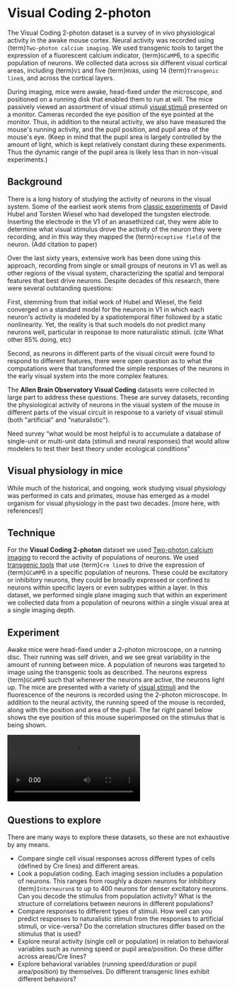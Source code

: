 # Visual Coding 2-photon

The Visual Coding 2-photon dataset is a survey of in vivo physiological activity in the awake mouse cortex. Neural activity was recorded using {term}`Two-photon calcium imaging`. We used transgenic tools to target the expression of a fluorescent calcium indicator, {term}`GCaMP`6, to a specific population of neurons. We collected data across six different visual cortical areas, including {term}`V1` and five {term}`HVA`s, using 14 {term}`Transgenic line`s, and across the cortical layers. 

During imaging, mice were awake, head-fixed under the microscope, and positioned on a running disk that enabled them to run at will. The mice passively viewed an assortment of visual stimuli [visual stimuli](vc2p-stimuli.md) presented on a monitor. Cameras recorded the eye position of the eye pointed at the monitor. Thus, in addition to the neural activity, we also have measured the mouse's running activity, and the pupil position, and pupil area of the mouse's eye. (Keep in mind that the pupil area is largely controlled by the amount of light, which is kept relatively constant during these experiments. Thus the dynamic range of the pupil area is likely less than in non-visual experiments.)

## Background
There is a long history of studying the activity of neurons in the visual system. Some of the earliest work stems from [classic experiments](https://www.youtube.com/watch?v=8VdFf3egwfg) of David Hubel and Torsten Wiesel who had developed the tungsten electrode. Inserting the electrode in the V1 of an anasethized cat, they were able to determine what visual stimulus drove the activity of the neuron they were recording, and in this way they mapped the {term}`receptive field` of the neuron. 
(Add citation to paper)

Over the last sixty years, extensive work has been done using this approach, recording from single or small groups of neurons in V1 as well as other regions of the visual system, characterizing the spatial and temporal features that best drive neurons. Despite decades of this research, there were several outstanding questions:

First, stemming from that initial work of Hubel and Wiesel, the field converged on a standard model for the neurons in V1 in which each neuron's activity is modeled by a spatiotemporal filter followed by a static nonlinearity. Yet, the reality is that such models do not predict many neurons well, particular in response to more naturalistic stimuli.
(cite What other 85% doing, etc)

Second, as neurons in different parts of the visual circuit were found to respond to different features, there were open question as to what the computations were that transformed the simple responses of the neurons in the early visual system into the more complex features.

The <b>Allen Brain Observatory Visual Coding</b> datasets were collected in large part to address these questions. These are survey datasets, recording the physiological activity of neurons in the visual system of the mouse in different parts of the visual circuit in response to a variety of visual stimuli (both "artificial" and "naturalistic"). 

Need survey
“what would be most helpful is to accumulate a database of single-unit or multi-unit data (stimuli and neural responses) that would allow modelers to test their best theory under ecological conditions"

## Visual physiology in mice
While much of the historical, and ongoing, work studying visual physiology was performed in cats and primates, mouse has emerged as a model organism for visual physiology in the past two decades. 
[more here, with references!]

## Technique
For the <b>Visual Coding 2-photon</b> dataset we used [Two-photon calcium imaging](../background/Two-photon-calcium-imaging.md) to record the activity of populations of neurons. We used [transgenic tools](../background/transgenic-tools.md) that use {term}`Cre line`s to drive the expression of {term}`GCaMP`6 in a specific population of neurons. These could be excitatory or inhibitory neurons, they could be broadly expressed or confined to neurons within specific layers or even subtypes within a layer. In this dataset, we performed single plane imaging such that within an experiment we collected data from a population of neurons within a single visual area at a single imaging depth. 

## Experiment
Awake mice were head-fixed under a 2-photon microscope, on a running disc. Their running was self driven, and we see great variability in the amount of running between mice. A population of neurons was targeted to image using the transgenic tools as described. The neurons express {term}`GCaMP`6 such that whenever the neurons are active, the neurons light up. The mice are presented with a variety of [visual stimuli](/vc2p-stimuli.md) and the fluorescence of the neurons is recorded using the 2-photon microscope. In addition to the neural activity, the running speed of the mouse is recorded, along with the position and area of the pupil. The far right panel below shows the eye position of this mouse superimposed on the stimulus that is being shown.

<video controls src="/resources/VicCoginExpt.mp4"></video>

## Questions to explore
There are many ways to explore these datasets, so these are not exhaustive by any means.
- Compare single cell visual responses across different types of cells (defined by Cre lines) and different areas.
- Look a population coding. Each imaging session includes a population of neurons. This ranges from roughly a dozen neurons for inhibitory {term}`Interneuron`s to up to 400 neurons for denser excitatory neurons. Can you decode the stimulus from population activity? What is the structure of correlations between neurons in different populations? 
- Compare responses to different types of stimuli. How well can you predict responses to naturalistic stimuli from the responses to artificial stimuli, or vice-versa? Do the correlation structures differ based on the stimulus that is used?
- Explore neural activity (single cell or population) in relation to behavioral variables such as running speed or pupil area/position. Do these differ across areas/Cre lines? 
- Explore behavioral variables (running speed/duration or pupil area/position) by themselves. Do different transgenic lines exhibit different behaviors?



